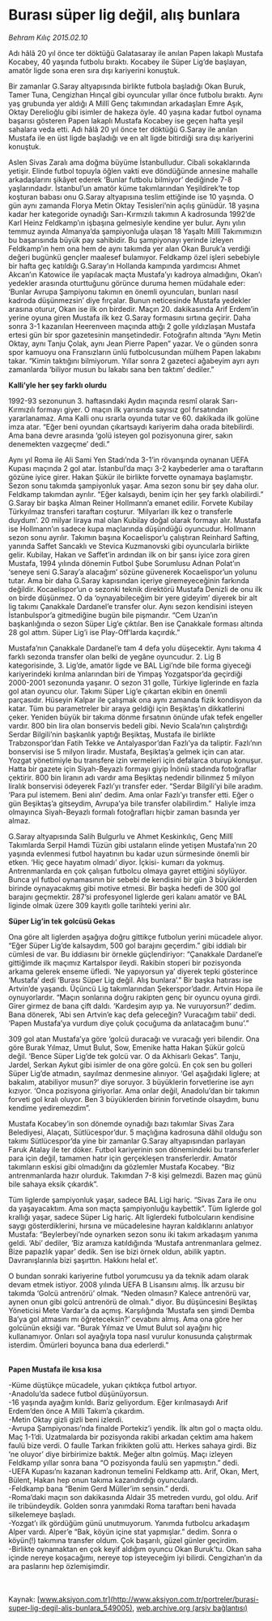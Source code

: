 # Burası süper lig değil, alış bunlara

*Behram Kılıç 2015.02.10*

<div class="pNewsDetailMainContent" itemprop="articleBody">
 <p>
  Adı hâlâ 20 yıl önce ter döktüğü Galatasaray ile anılan Papen lakaplı Mustafa Kocabey, 40 yaşında futbolu bıraktı. Kocabey ile Süper Lig’de başlayan, amatör ligde sona eren sıra dışı kariyerini konuştuk.
 </p>
 <p>
  Bir zamanlar G.Saray altyapısında birlikte futbola başladığı Okan Buruk, Tamer Tuna, Cengizhan Hınçal gibi oyuncular yıllar önce futbolu bıraktı. Aynı yaş grubunda yer aldığı A Millî Genç takımından arkadaşları Emre Aşık, Oktay Derelioğlu gibi isimler de hakeza öyle. 40 yaşına kadar futbol oynama başarısı gösteren Papen lakaplı Mustafa Kocabey ise geçen hafta yeşil sahalara veda etti. Adı hâlâ 20 yıl önce ter döktüğü G.Saray ile anılan Mustafa ile en üst ligde başladığı ve en alt ligde bitirdiği sıra dışı kariyerini konuştuk.
 </p>
 <p>
  Aslen Sivas Zaralı ama doğma büyüme İstanbulludur. Cibali sokaklarında yetişir. Elinde futbol topuyla öğlen vakti eve döndüğünde annesine mahalle arkadaşlarını şikâyet ederek ‘Bunlar futbolu bilmiyor’ dediğinde 7-8 yaşlarındadır. İstanbul’un amatör küme takımlarından Yeşildirek’te top koşturan babası onu G.Saray altyapısına teslim ettiğinde ise 10 yaşında. O gün aynı zamanda Florya Metin Oktay Tesisleri’nin açılış günüdür. 18 yaşına kadar her kategoride oynadığı Sarı-Kırmızılı takımın A kadrosunda 1992’de Karl Heinz Feldkamp’ın işbaşına gelmesiyle kendine yer bulur. Aynı yılın temmuz ayında Almanya’da şampiyonluğa ulaşan 18 Yaşaltı Millî Takımımızın bu başarısında büyük pay sahibidir. Bu şampiyonayı yerinde izleyen Feldkamp’ın hem ona hem de aynı takımda yer alan Okan Buruk’a verdiği değeri bugünkü gençler maalesef bulamıyor. Feldkamp özel işleri sebebiyle bir hafta geç katıldığı G.Saray’ın Hollanda kampında yardımcısı Ahmet Akcan’ın Katowice ile yapılacak maçta Mustafa’yı kadroya almadığını, Okan’ı yedekler arasında oturttuğunu görünce duruma hemen müdahale eder: ‘Bunlar Avrupa Şampiyonu takımın en önemli oyuncuları, bunları nasıl kadroda düşünmezsin’ diye fırçalar. Bunun neticesinde Mustafa yedekler arasına oturur, Okan ise ilk on birdedir. Maçın 20. dakikasında Arif Erdem’in yerine oyuna giren Mustafa ilk kez G.Saray formasını sırtına geçirir. Daha sonra 3-1 kazanılan Heerenveen maçında attığı 2 golle yıldızlaşan Mustafa ertesi gün bir spor gazetesinin manşetindedir. Fotoğrafın altında “Aynı Metin Oktay, aynı Tanju Çolak, aynı Jean Pierre Papen” yazar. Ve o günden sonra spor kamuoyu ona Fransızların ünlü futbolcusundan mülhem Papen lakabını takar. “Kimin taktığını bilmiyorum. Yıllar sonra 2 gazeteci ağabeyim ayrı ayrı zamanlarda ‘biliyor musun bu lakabı sana ben taktım’ dediler.”
 </p>
 <p>
  <strong>
   Kalli’yle her şey farklı olurdu
  </strong>
 </p>
 <p>
  1992-93 sezonunun 3. haftasındaki Aydın maçında resmî olarak Sarı-Kırmızılı formayı giyer. O maçın ilk yarısında sayısız gol fırsatından yararlanamaz. Ama Kalli onu ısrarla oyunda tutar ve 60. dakikada ilk golüne imza atar. “Eğer beni oyundan çıkartsaydı kariyerim daha orada bitebilirdi. Ama bana devre arasında ‘golü isteyen gol pozisyonuna girer, sakın denemekten vazgeçme’ dedi.”
 </p>
 <p>
  Aynı yıl Roma ile Ali Sami Yen Stadı’nda 3-1’in rövanşında oynanan UEFA Kupası maçında 2 gol atar. İstanbul’da maçı 3-2 kaybederler ama o taraftarın gözüne iyice girer. Hakan Şükür ile birlikte forvette oynamaya başlamıştır. Sezon sonu takımda şampiyonluk yaşar. Ama sezon sonu bir şey daha olur. Feldkamp takımdan ayrılır. “Eğer kalsaydı, benim için her şey farklı olabilirdi.” G.Saray bir başka Alman Reiner Hollmann’a emanet edilir. Forvete Kubilay Türkyılmaz transferi taraftarı coşturur. ‘Milyarları ilk kez o transferle duydum’. 20 milyar liraya mal olan Kubilay doğal olarak formayı alır. Mustafa ise Hollmann’ın sadece kupa maçlarında düşündüğü oyuncudur. Hollmann sezon sonu ayrılır. Takımın başına Kocaelispor’u çalıştıran Reinhard Safting, yanında Saffet Sancaklı ve Stevica Kuzmanovski gibi oyuncularla birlikte gelir. Kubilay, Hakan ve Saffet’in ardından ilk on bir şansı iyice zora giren Mustafa, 1994 yılında dönemin Futbol Şube Sorumlusu Adnan Polat’ın ‘seneye seni G.Saray’a alacağım’ sözüne güvenerek Kocaelispor’un yolunu tutar. Ama bir daha G.Saray kapısından içeriye giremeyeceğinin farkında değildir. Kocaelispor’un o sezonki teknik direktörü Mustafa Denizli de onu ilk on birde düşünmez. O da ‘oynayabileceğim bir yere gideyim’ diyerek bir alt lig takımı Çanakkale Dardanel’e transfer olur. Aynı sezon kendisini isteyen İstanbulspor’a gitmediğine bugün bile pişmandır. “Cem Uzan’ın başkanlığında o sezon Süper Lig’e çıktılar. Ben ise Çanakkale forması altında 28 gol attım. Süper Lig’i ise Play-Off’larda kaçırdık.”
 </p>
 <p>
  Mustafa’nın Çanakkale Dardanel’e tam 4 defa yolu düşecektir. Aynı takıma 4 farklı sezonda transfer olan belki de yegâne oyuncudur. 2. Lig B kategorisinde, 3. Lig’de, amatör ligde ve BAL Ligi’nde bile forma giyeceği kariyerindeki kırılma anlarından biri de Yimpaş Yozgatspor’da geçirdiği 2000-2001 sezonunda yaşanır. O sezon 31 golle, Türkiye liglerinde en fazla gol atan oyuncu olur. Takımı Süper Lig’e çıkartan ekibin en önemli parçasıdır. Hüseyin Kalpar ile çalışmak ona aynı zamanda fizik kondisyon da katar. Tüm bu parametreler bir araya geldiği için Beşiktaş’ın dikkatlerini çeker. Yeniden büyük bir takıma dönme fırsatının önünde ufak tefek engeller vardır. 800 bin lira olan bonservis bedeli gibi. Nevio Scala’nın çalıştırdığı Serdar Bilgili’nin başkanlık yaptığı Beşiktaş, Mustafa ile birlikte Trabzonspor’dan Fatih Tekke ve Antalyaspor’dan Fazlı’ya da taliptir. Fazlı’nın bonservisi ise 5 milyon liradır. Mustafa, Beşiktaş’a gelmek için can atar. Yozgat yönetimiyle bu transfere izin vermeleri için defalarca oturup konuşur. Hatta bir gazete için Siyah-Beyazlı formayı giyip İnönü stadında fotoğraflar çektirir. 800 bin liranın adı vardır ama Beşiktaş nedendir bilinmez 5 milyon liralık bonservisi ödeyerek Fazlı’yı transfer eder. “Serdar Bilgili’yi bile aradım. ‘Para pul istemem. Beni alın’ dedim. Ama onlar Fazlı’yı transfer etti. Eğer o gün Beşiktaş’a gitseydim, Avrupa’ya bile transfer olabilirdim.”  Haliyle imza olmayınca Siyah-Beyazlı formalı fotoğrafları hiçbir zaman basında yer almaz.
 </p>
 <p>
  G.Saray altyapısında Salih Bulgurlu ve Ahmet Keskinkılıç, Genç Millî Takımlarda Serpil Hamdi Tüzün gibi ustaların elinde yetişen Mustafa’nın 20 yaşında evlenmesi futbol hayatının bu kadar uzun sürmesinde önemli bir etken. ‘Hiç gece hayatım olmadı’ diyor. İçkisi- kumarı da yokmuş. Antrenmanlarda en çok çalışan futbolcu olmaya gayret ettiğini söylüyor. Bunca yıl futbol oynamasının bir sebebi de kendisini bir gün 3 büyüklerden birinde oynayacakmış gibi motive etmesi. Bir başka hedefi de 300 gol barajını geçmektir. 287’si profesyonel liglerde geri kalanı amatör ve BAL liginde olmak üzere 309 kayıtlı golle tarihteki yerini alır.
 </p>
 <p>
  <strong>
   Süper Lig’in tek golcüsü Gekas
  </strong>
 </p>
 <p>
  Ona göre alt liglerden aşağıya doğru gittikçe futbolun yerini mücadele alıyor. “Eğer Süper Lig’de kalsaydım, 500 gol barajını geçerdim.” gibi iddialı bir cümlesi de var. Bu iddiasını bir örnekle güçlendiriyor: “Çanakkale Dardanel’e gittiğimde ilk maçımız Kartalspor ileydi. Rakibin stoperi bir pozisyonda arkama gelerek enseme üfledi. ‘Ne yapıyorsun ya’ diyerek tepki gösterince ‘Mustafa’ dedi ‘Burası Süper Lig değil. Alış bunlara’.” Bir başka hatırası ise Artvin’de yaşandı. Üçüncü Lig takımlarından Şekerspor’dadır. Artvin Hopa ile oynuyorlardır. “Maçın sonlarına doğru rakipten genç bir oyuncu oyuna girdi. Girer girmez de bana çift daldı. ‘Kardeşim ayıp ya. Ne vuruyorsun?’ dedim. Bana dönerek, ‘Abi sen Artvin’e kaç defa geleceğin? Vuracağım tabii’ dedi. ‘Papen Mustafa’ya vurdum diye çoluk çocuğuma da anlatacağım bunu’.”
 </p>
 <p>
  309 gol atan Mustafa’ya göre ‘golcü duracağı ve vuracağı yeri bilendir. Ona göre Burak Yılmaz, Umut Bulut, Sow, Emenike hatta Hakan Şükür golcü değil. ‘Bence Süper Lig’de tek golcü var. O da Akhisarlı Gekas”. Tanju, Jardel, Serkan Aykut gibi isimler de ona göre golcü. En çok sen bu golleri Süper Lig’de atmadın, sayılmaz denmesine alınıyor. ‘Gel aşağıdaki liglere; at bakalım, atabiliyor musun?’ diye soruyor. 3 büyüklerin forvetlerine ise ayrı kızıyor. ‘Onca pozisyona giriyorlar. Ama onlar değil, Anadolu’dan bir takımın forveti gol kralı oluyor. Ben 3 büyüklerden birinin forvetinde olsaydım, bunu kendime yediremezdim”.
 </p>
 <p>
  Mustafa Kocabey’in son dönemde oynadığı bazı takımlar Sivas Zara Belediyesi, Alaçatı, Sütlücespor’dur. 5 maçlığına kadrosuna dâhil olduğu son takımı Sütlücespor’da yine bir zamanlar G.Saray altyapısından parlayan Faruk Atalay ile ter döker. Futbol kariyerinin son dönemindeki bu transferler para için değil, tamamen hatır için gerçekleşen transferlerdir. Amatör takımların eskisi gibi olmadığını da gözlemler Mustafa Kocabey. “Biz antrenmanlarda hazır olurduk. Takımdan 7-8 kişi gelmezdi. Bazen maç günü bile sahaya eksik çıkardık”.
 </p>
 <p>
  Tüm liglerde şampiyonluk yaşar, sadece BAL Ligi hariç. “Sivas Zara ile onu da yaşayacaktım. Ama son maçta şampiyonluğu kaybettik”. Tüm liglerde gol krallığı yaşar, sadece Süper Lig hariç. Alt liglerdeki futbolcuların kendisine saygı gösterdiklerini, hırsına ve mücadelesine hayran kaldıklarını anlatıyor Mustafa: “Beylerbeyi’nde oynarken sezon sonu iki takım arkadaşım yanıma geldi. ‘Abi’ dediler, ‘Biz aramıza katıldığında ‘Mustafa antrenmanlara gelmez. Bize papazlık yapar’ dedik. Sen ise bizi örnek oldun, abilik yaptın. Davranışlarınla bizi şaşırttın. Hakkını helal et’.
 </p>
 <p>
  O bundan sonraki kariyerine futbol yorumcusu ya da teknik adam olarak devam etmek istiyor. 2008 yılında UEFA B Lisansını almış. İlk arzusu bir takımda ‘Golcü antrenörü’ olmak. “Neden olmasın? Kalece antrenörü var, aynen onun gibi golcü antrenörü de olmalı.” diyor. Bu düşüncesini Beşiktaş Yöneticisi Mete Vardar’a da açmış. Karşılığında ‘Mustafa sen şimdi Demba Ba’ya gol atmasını mı öğreteceksin?’ cevabını almış. Ama ona göre her golcünün eksiği var. “Burak Yılmaz ve Umut Bulut sol ayağını hiç kullanamıyor. Onları sol ayağıyla topa nasıl vurulur konusunda çalıştırmak isterdim. Ömürleri boyunca bana dua ederlerdi.”
 </p>
 <p>
  <br>
   <strong>
    Papen Mustafa ile kısa kısa
   </strong>
  </br>
 </p>
 <p>
  -Küme düştükçe mücadele, yukarı çıktıkça futbol artıyor.
  <br>
   -Anadolu’da sadece futbol düşünüyorsun.
   <br>
    -16 yaşında ayağım kırıldı. Bariz geliyordum. Eğer kırılmasaydı Arif Erdem’den önce A Milli Takım’a çıkardım.
    <br>
     -Metin Oktay gizli gizli beni izlerdi.
     <br/>
     -Avrupa Şampiyonası’nda finalde Portekiz’i yendik. İlk altın gol o maçta oldu. Maç 1-1’di. Uzatmalarda bir pozisyonda rakibi arkadan çektim ama hakem faulü bize verdi. O faulle Tarkan frikikten golü attı. Herkes sahaya girdi. Biz ‘ne oluyor’ diye birbirimize baktık. Meğer altın golmüş. Maçı izleyen Feldkamp yıllar sonra bana “O pozisyonda faulü sen yapmıştın.” dedi.
     <br/>
     -UEFA Kupası’nı kazanan kadronun temelini Feldkamp attı. Arif, Okan, Mert, Bülent, Hakan hep onun takıma kazandırdığı oyunculardı.
     <br/>
     -Feldkamp bana “Benim Gerd Müller’im sensin.” derdi.
     <br/>
     -Roma’daki maçın son dakikasında Aldair 35 metreden vurdu, gol oldu. Arif ile tribündeydik. Golden sonra yanımdaki Roma taraftarı beni havada silkelemeye başladı.
     <br/>
     -Yozgat’ı ilk gördüğüm günü unutmuyorum. Yanımda futbolcu arkadaşım Alper vardı. Alper’e “Bak, köyün içine stat yapmışlar.” dedim. Sonra o köyün(!) takımına transfer oldum. Çok başarılı, güzel günler geçirdim.
     <br/>
     -Birlikte oynamaktan en çok keyif aldığım oyuncu Okan Buruk’tu. Okan saha içinde nereye koşacağımı, nereye top isteyeceğim iyi bilirdi. Cengizhan’ın da ara paslarını hep özlemişimdir.
    </br>
   </br>
  </br>
 </p>
</div>


Kaynak: [www.aksiyon.com.tr](http://www.aksiyon.com.tr/portreler/burasi-super-lig-degil-alis-bunlara_549005), [web.archive.org (arşiv bağlantısı)](http://web.archive.org/web/20150729091330/http://www.aksiyon.com.tr/portreler/burasi-super-lig-degil-alis-bunlara_549005)
